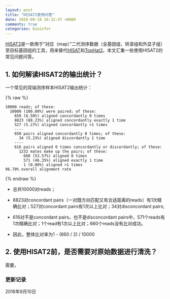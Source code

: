 ```yaml
---
layout: post
title: "HISAT2使用问答"
date: 2016-09-10 16:32:47 +0800
comments: true
categories: bioinfor
---
```


[HISAT2](https://ccb.jhu.edu/software/hisat2/manual.shtml#the-hisat2-build-indexer)是一款用于“对应（map）”二代测序数据（全基因组、转录组和外显子组）至目标基因组的工具，用来替代[HISAT](http://ccb.jhu.edu/software/hisat/index.shtml)和[TopHat2](http://www.ccb.jhu.edu/software/tophat/index.shtml)。本文汇集一些使用HISAT2的常见问题问答。

## 1. 如何解读HISAT2的输出统计？ ##

一个常见的双端测序样本HISAT2输出统计：

<!--more-->    

{% raw %}
```
10000 reads; of these:
  10000 (100.00%) were paired; of these:
    650 (6.50%) aligned concordantly 0 times
    8823 (88.23%) aligned concordantly exactly 1 time
    527 (5.27%) aligned concordantly >1 times
    ----
    650 pairs aligned concordantly 0 times; of these:
      34 (5.23%) aligned discordantly 1 time
    ----
    616 pairs aligned 0 times concordantly or discordantly; of these:
      1232 mates make up the pairs; of these:
        660 (53.57%) aligned 0 times
        571 (46.35%) aligned exactly 1 time
        1 (0.08%) aligned >1 times
96.70% overall alignment rate
```
{% endraw %}

* 总共10000对reads；

* 8823对concordant pairs（一对既方向匹配又有合适距离的reads）有1次精确比对；527对concordant pairs有1次以上比对；34对disconcordant pairs;

* 616对不是concordant pairs，也不是disconcordant pairs中，571个reads有1次精确比对；1个read有1次以上比对；660个reads没有比对成功。

* 因此，整体比对率为1 - (660 / 2) / 10000

## 2. 使用HISAT2前，是否需要对原始数据进行清洗？ ##

需要。





### 更新记录 ###

2016年9月10日
